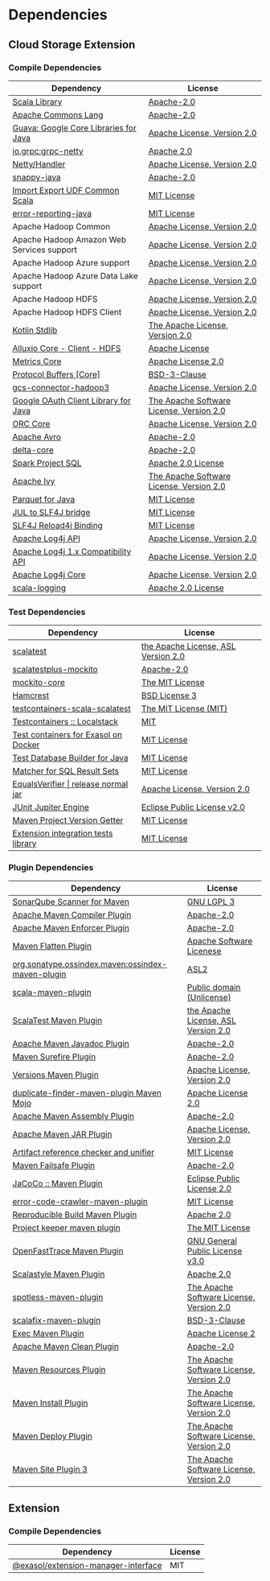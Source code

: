 <!-- @formatter:off -->
# Dependencies

## Cloud Storage Extension

### Compile Dependencies

| Dependency                                 | License                                       |
| ------------------------------------------ | --------------------------------------------- |
| [Scala Library][0]                         | [Apache-2.0][1]                               |
| [Apache Commons Lang][2]                   | [Apache-2.0][3]                               |
| [Guava: Google Core Libraries for Java][4] | [Apache License, Version 2.0][5]              |
| [io.grpc:grpc-netty][6]                    | [Apache 2.0][7]                               |
| [Netty/Handler][8]                         | [Apache License, Version 2.0][1]              |
| [snappy-java][9]                           | [Apache-2.0][10]                              |
| [Import Export UDF Common Scala][11]       | [MIT License][12]                             |
| [error-reporting-java][13]                 | [MIT License][14]                             |
| Apache Hadoop Common                       | [Apache License, Version 2.0][3]              |
| Apache Hadoop Amazon Web Services support  | [Apache License, Version 2.0][3]              |
| Apache Hadoop Azure support                | [Apache License, Version 2.0][3]              |
| Apache Hadoop Azure Data Lake support      | [Apache License, Version 2.0][3]              |
| Apache Hadoop HDFS                         | [Apache License, Version 2.0][3]              |
| Apache Hadoop HDFS Client                  | [Apache License, Version 2.0][3]              |
| [Kotlin Stdlib][15]                        | [The Apache License, Version 2.0][5]          |
| [Alluxio Core - Client - HDFS][16]         | [Apache License][17]                          |
| [Metrics Core][18]                         | [Apache License 2.0][10]                      |
| [Protocol Buffers [Core]][19]              | [BSD-3-Clause][20]                            |
| [gcs-connector-hadoop3][21]                | [Apache License, Version 2.0][5]              |
| [Google OAuth Client Library for Java][22] | [The Apache Software License, Version 2.0][3] |
| [ORC Core][23]                             | [Apache License, Version 2.0][3]              |
| [Apache Avro][24]                          | [Apache-2.0][3]                               |
| [delta-core][25]                           | [Apache-2.0][26]                              |
| [Spark Project SQL][27]                    | [Apache 2.0 License][28]                      |
| [Apache Ivy][29]                           | [The Apache Software License, Version 2.0][5] |
| [Parquet for Java][30]                     | [MIT License][31]                             |
| [JUL to SLF4J bridge][32]                  | [MIT License][33]                             |
| [SLF4J Reload4j Binding][34]               | [MIT License][33]                             |
| [Apache Log4j API][35]                     | [Apache License, Version 2.0][3]              |
| [Apache Log4j 1.x Compatibility API][36]   | [Apache License, Version 2.0][3]              |
| [Apache Log4j Core][37]                    | [Apache License, Version 2.0][3]              |
| [scala-logging][38]                        | [Apache 2.0 License][28]                      |

### Test Dependencies

| Dependency                                 | License                                   |
| ------------------------------------------ | ----------------------------------------- |
| [scalatest][39]                            | [the Apache License, ASL Version 2.0][26] |
| [scalatestplus-mockito][40]                | [Apache-2.0][26]                          |
| [mockito-core][41]                         | [The MIT License][42]                     |
| [Hamcrest][43]                             | [BSD License 3][44]                       |
| [testcontainers-scala-scalatest][45]       | [The MIT License (MIT)][46]               |
| [Testcontainers :: Localstack][47]         | [MIT][48]                                 |
| [Test containers for Exasol on Docker][49] | [MIT License][50]                         |
| [Test Database Builder for Java][51]       | [MIT License][52]                         |
| [Matcher for SQL Result Sets][53]          | [MIT License][54]                         |
| [EqualsVerifier \| release normal jar][55] | [Apache License, Version 2.0][3]          |
| [JUnit Jupiter Engine][56]                 | [Eclipse Public License v2.0][57]         |
| [Maven Project Version Getter][58]         | [MIT License][59]                         |
| [Extension integration tests library][60]  | [MIT License][61]                         |

### Plugin Dependencies

| Dependency                                              | License                                       |
| ------------------------------------------------------- | --------------------------------------------- |
| [SonarQube Scanner for Maven][62]                       | [GNU LGPL 3][63]                              |
| [Apache Maven Compiler Plugin][64]                      | [Apache-2.0][3]                               |
| [Apache Maven Enforcer Plugin][65]                      | [Apache-2.0][3]                               |
| [Maven Flatten Plugin][66]                              | [Apache Software Licenese][3]                 |
| [org.sonatype.ossindex.maven:ossindex-maven-plugin][67] | [ASL2][5]                                     |
| [scala-maven-plugin][68]                                | [Public domain (Unlicense)][69]               |
| [ScalaTest Maven Plugin][70]                            | [the Apache License, ASL Version 2.0][26]     |
| [Apache Maven Javadoc Plugin][71]                       | [Apache-2.0][3]                               |
| [Maven Surefire Plugin][72]                             | [Apache-2.0][3]                               |
| [Versions Maven Plugin][73]                             | [Apache License, Version 2.0][3]              |
| [duplicate-finder-maven-plugin Maven Mojo][74]          | [Apache License 2.0][28]                      |
| [Apache Maven Assembly Plugin][75]                      | [Apache-2.0][3]                               |
| [Apache Maven JAR Plugin][76]                           | [Apache License, Version 2.0][3]              |
| [Artifact reference checker and unifier][77]            | [MIT License][78]                             |
| [Maven Failsafe Plugin][79]                             | [Apache-2.0][3]                               |
| [JaCoCo :: Maven Plugin][80]                            | [Eclipse Public License 2.0][81]              |
| [error-code-crawler-maven-plugin][82]                   | [MIT License][83]                             |
| [Reproducible Build Maven Plugin][84]                   | [Apache 2.0][5]                               |
| [Project keeper maven plugin][85]                       | [The MIT License][86]                         |
| [OpenFastTrace Maven Plugin][87]                        | [GNU General Public License v3.0][88]         |
| [Scalastyle Maven Plugin][89]                           | [Apache 2.0][28]                              |
| [spotless-maven-plugin][90]                             | [The Apache Software License, Version 2.0][3] |
| [scalafix-maven-plugin][91]                             | [BSD-3-Clause][20]                            |
| [Exec Maven Plugin][92]                                 | [Apache License 2][3]                         |
| [Apache Maven Clean Plugin][93]                         | [Apache-2.0][3]                               |
| [Maven Resources Plugin][94]                            | [The Apache Software License, Version 2.0][5] |
| [Maven Install Plugin][95]                              | [The Apache Software License, Version 2.0][5] |
| [Maven Deploy Plugin][96]                               | [The Apache Software License, Version 2.0][5] |
| [Maven Site Plugin 3][97]                               | [The Apache Software License, Version 2.0][5] |

## Extension

### Compile Dependencies

| Dependency                                | License |
| ----------------------------------------- | ------- |
| [@exasol/extension-manager-interface][98] | MIT     |

[0]: https://www.scala-lang.org/
[1]: https://www.apache.org/licenses/LICENSE-2.0
[2]: https://commons.apache.org/proper/commons-lang/
[3]: https://www.apache.org/licenses/LICENSE-2.0.txt
[4]: https://github.com/google/guava
[5]: http://www.apache.org/licenses/LICENSE-2.0.txt
[6]: https://github.com/grpc/grpc-java
[7]: https://opensource.org/licenses/Apache-2.0
[8]: https://netty.io/netty-handler/
[9]: https://github.com/xerial/snappy-java
[10]: https://www.apache.org/licenses/LICENSE-2.0.html
[11]: https://github.com/exasol/import-export-udf-common-scala/
[12]: https://github.com/exasol/import-export-udf-common-scala/blob/main/LICENSE
[13]: https://github.com/exasol/error-reporting-java/
[14]: https://github.com/exasol/error-reporting-java/blob/main/LICENSE
[15]: https://kotlinlang.org/
[16]: https://www.alluxio.io/alluxio-dora/alluxio-core/alluxio-core-client/alluxio-core-client-hdfs/
[17]: https://github.com/alluxio/alluxio/blob/master/LICENSE
[18]: https://metrics.dropwizard.io/metrics-core
[19]: https://github.com/protocolbuffers/protobuf/tree/main/java
[20]: https://opensource.org/licenses/BSD-3-Clause
[21]: https://github.com/GoogleCloudDataproc/hadoop-connectors/tree/master/gcs
[22]: https://github.com/googleapis/google-oauth-java-client
[23]: https://orc.apache.org/
[24]: https://avro.apache.org
[25]: https://delta.io/
[26]: http://www.apache.org/licenses/LICENSE-2.0
[27]: https://spark.apache.org/
[28]: http://www.apache.org/licenses/LICENSE-2.0.html
[29]: http://ant.apache.org/ivy/
[30]: https://github.com/exasol/parquet-io-java/
[31]: https://github.com/exasol/parquet-io-java/blob/main/LICENSE
[32]: http://www.slf4j.org
[33]: http://www.opensource.org/licenses/mit-license.php
[34]: http://reload4j.qos.ch
[35]: https://logging.apache.org/log4j/2.x/log4j-api/
[36]: https://logging.apache.org/log4j/2.x/
[37]: https://logging.apache.org/log4j/2.x/log4j-core/
[38]: https://github.com/lightbend/scala-logging
[39]: http://www.scalatest.org
[40]: https://github.com/scalatest/scalatestplus-mockito
[41]: https://github.com/mockito/mockito
[42]: https://github.com/mockito/mockito/blob/main/LICENSE
[43]: http://hamcrest.org/JavaHamcrest/
[44]: http://opensource.org/licenses/BSD-3-Clause
[45]: https://github.com/testcontainers/testcontainers-scala
[46]: https://opensource.org/licenses/MIT
[47]: https://java.testcontainers.org
[48]: http://opensource.org/licenses/MIT
[49]: https://github.com/exasol/exasol-testcontainers/
[50]: https://github.com/exasol/exasol-testcontainers/blob/main/LICENSE
[51]: https://github.com/exasol/test-db-builder-java/
[52]: https://github.com/exasol/test-db-builder-java/blob/main/LICENSE
[53]: https://github.com/exasol/hamcrest-resultset-matcher/
[54]: https://github.com/exasol/hamcrest-resultset-matcher/blob/main/LICENSE
[55]: https://www.jqno.nl/equalsverifier
[56]: https://junit.org/junit5/
[57]: https://www.eclipse.org/legal/epl-v20.html
[58]: https://github.com/exasol/maven-project-version-getter/
[59]: https://github.com/exasol/maven-project-version-getter/blob/main/LICENSE
[60]: https://github.com/exasol/extension-manager/
[61]: https://github.com/exasol/extension-manager/blob/main/LICENSE
[62]: http://sonarsource.github.io/sonar-scanner-maven/
[63]: http://www.gnu.org/licenses/lgpl.txt
[64]: https://maven.apache.org/plugins/maven-compiler-plugin/
[65]: https://maven.apache.org/enforcer/maven-enforcer-plugin/
[66]: https://www.mojohaus.org/flatten-maven-plugin/
[67]: https://sonatype.github.io/ossindex-maven/maven-plugin/
[68]: http://github.com/davidB/scala-maven-plugin
[69]: http://unlicense.org/
[70]: https://www.scalatest.org/user_guide/using_the_scalatest_maven_plugin
[71]: https://maven.apache.org/plugins/maven-javadoc-plugin/
[72]: https://maven.apache.org/surefire/maven-surefire-plugin/
[73]: https://www.mojohaus.org/versions/versions-maven-plugin/
[74]: https://basepom.github.io/duplicate-finder-maven-plugin
[75]: https://maven.apache.org/plugins/maven-assembly-plugin/
[76]: https://maven.apache.org/plugins/maven-jar-plugin/
[77]: https://github.com/exasol/artifact-reference-checker-maven-plugin/
[78]: https://github.com/exasol/artifact-reference-checker-maven-plugin/blob/main/LICENSE
[79]: https://maven.apache.org/surefire/maven-failsafe-plugin/
[80]: https://www.jacoco.org/jacoco/trunk/doc/maven.html
[81]: https://www.eclipse.org/legal/epl-2.0/
[82]: https://github.com/exasol/error-code-crawler-maven-plugin/
[83]: https://github.com/exasol/error-code-crawler-maven-plugin/blob/main/LICENSE
[84]: http://zlika.github.io/reproducible-build-maven-plugin
[85]: https://github.com/exasol/project-keeper/
[86]: https://github.com/exasol/project-keeper/blob/main/LICENSE
[87]: https://github.com/itsallcode/openfasttrace-maven-plugin
[88]: https://www.gnu.org/licenses/gpl-3.0.html
[89]: http://www.scalastyle.org
[90]: https://github.com/diffplug/spotless
[91]: https://github.com/evis/scalafix-maven-plugin
[92]: https://www.mojohaus.org/exec-maven-plugin
[93]: https://maven.apache.org/plugins/maven-clean-plugin/
[94]: http://maven.apache.org/plugins/maven-resources-plugin/
[95]: http://maven.apache.org/plugins/maven-install-plugin/
[96]: http://maven.apache.org/plugins/maven-deploy-plugin/
[97]: http://maven.apache.org/plugins/maven-site-plugin/
[98]: https://registry.npmjs.org/@exasol/extension-manager-interface/-/extension-manager-interface-0.3.1.tgz
